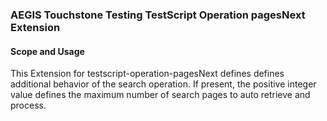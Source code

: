 ### AEGIS Touchstone Testing TestScript Operation pagesNext Extension


#### Scope and Usage

This Extension for testscript-operation-pagesNext defines defines additional behavior of the search operation. If present, the positive integer value defines the maximum number of search pages to auto retrieve and process.
